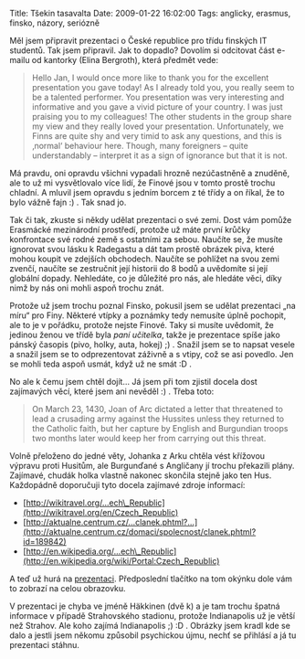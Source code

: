 Title: Tšekin tasavalta
Date: 2009-01-22 16:02:00
Tags: anglicky, erasmus, finsko, názory, seriózně

Měl jsem připravit prezentaci o České republice pro třídu finských
IT studentů. Tak jsem připravil. Jak to dopadlo? Dovolím si
odcitovat část e-mailu od kantorky (Elina Bergroth), která
předmět vede:

> Hello Jan, I would once more like to thank you for the excellent
> presentation you gave today! As I already told you, you really seem
> to be a talented performer. You presentation was very interesting
> and informative and you gave a vivid picture of your country. I was
> just praising you to my colleagues! The other students in the group
> share my view and they really loved your presentation.
> Unfortunately, we Finns are quite shy and very timid to ask any
> questions, and this is ‚normal‘ behaviour here. Though, many
> foreigners – quite understandably – interpret it as a sign of
> ignorance but that it is not.

Má pravdu, oni opravdu všichni vypadali hrozně nezúčastněně a
znuděně, ale to už mi vysvětlovalo více lidí, že Finové jsou
v tomto prostě trochu chladní. A mluvil jsem opravdu s jedním
borcem z té třídy a on říkal, že to bylo vážně fajn :) . Tak
snad jo.

Tak či tak, zkuste si někdy udělat prezentaci o své zemi. Dost vám
pomůže Erasmácké mezinárodní prostředí, protože už máte první
krůčky konfrontace své rodné země s ostatními za sebou. Naučíte se,
že musíte ignorovat svou lásku k Radegastu a dát tam prostě obrázek
piva, které mohou koupit ve zdejších obchodech. Naučíte se pohlížet
na svou zemi zvenčí, naučíte se zestručnit její historii do 8 bodů
a uvědomíte si její globální dopady. Nehledáte, co je důležité pro
nás, ale hledáte věci, díky nimž by nás oni mohli aspoň
trochu znát.

Protože už jsem trochu poznal Finsko, pokusil jsem se udělat
prezentaci „na míru“ pro Finy. Některé vtípky a poznámky tedy
nemusíte úplně pochopit, ale to je v pořádku, protože nejste
Finové. Taky si musíte uvědomit, že jedinou ženou ve třídě byla
*paní učitelka*, takže je prezentace spíše jako pánský časopis
(pivo, holky, auta, hokej) ;) . Snažil jsem se to napsat vesele a
snažil jsem se to odprezentovat záživně a s vtipy, což se asi
povedlo. Jen se mohli teda aspoň usmát, když už ne smát :D .

No ale k čemu jsem chtěl dojít… Já jsem při tom zjistil docela dost
zajímavých věcí, které jsem ani nevěděl :) . Třeba toto:

> On March 23, 1430, Joan of Arc dictated a letter that threatened to
> lead a crusading army against the Hussites unless they returned to
> the Catholic faith, but her capture by English and Burgundian
> troops two months later would keep her from carrying out this
> threat.

Volně přeloženo do jedné věty, Johanka z Arku chtěla vést křížovou
výpravu proti Husitům, ale Burgunďané s Angličany jí trochu
překazili plány. Zajímavé, chudák holka vlastně nakonec skončila
stejně jako ten Hus. Každopádně doporučuji tyto docela zajímavé
zdroje informací:

-   [http://wikitravel.org/…ech\_Republic](http://wikitravel.org/en/Czech_Republic)
-   [http://aktualne.centrum.cz/…clanek.phtml?…](http://aktualne.centrum.cz/domaci/spolecnost/clanek.phtml?id=189842)
-   [http://en.wikipedia.org/…ech\_Republic](http://en.wikipedia.org/wiki/Portal:Czech_Republic)

A teď už hurá na
[prezentaci](http://www.slideshare.net/littlemaple/something-about-czech-republic-for-a-class-of-finnish-it-students-presentation).
Předposlední tlačítko na tom okýnku dole vám to zobrazí na celou
obrazovku.

V prezentaci je chyba ve jméně Häkkinen (dvě k) a je tam trochu
špatná informace v případě Strahovského stadionu, protože
Indianapolis už je větší než Strahov. Ale koho zajímá Indianapolis
;) :D . Obrázky jsem kradl kde se dalo a jestli jsem někomu
způsobil psychickou újmu, nechť se přihlásí a já tu prezentaci
stáhnu.